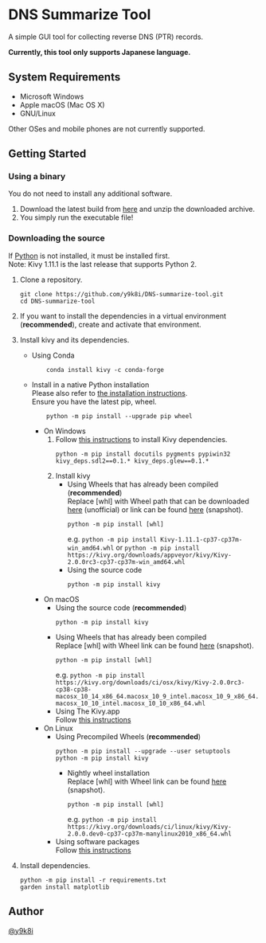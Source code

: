 # DNS Summarize Tool

A simple GUI tool for collecting reverse DNS (PTR) records.

**Currently, this tool only supports Japanese language.**

## System Requirements

- Microsoft Windows
- Apple macOS (Mac OS X)
- GNU/Linux

Other OSes and mobile phones are not currently supported.

## Getting Started

### Using a binary

You do not need to install any additional software.
1.  Download the latest build from [here](https://github.com/y9k8i/DNS-summarize-tool/releases/latest) and unzip the downloaded archive.
1.  You simply run the executable file!

### Downloading the source

If [Python](https://www.python.org/) is not installed, it must be installed first.  
Note: Kivy 1.11.1 is the last release that supports Python 2.

1.  Clone a repository.
    ```
    git clone https://github.com/y9k8i/DNS-summarize-tool.git
    cd DNS-summarize-tool
    ```

1.  If you want to install the dependencies in a virtual environment (**recommended**), create and activate that environment.

1.  Install kivy and its dependencies.
    - Using Conda
        ```
            conda install kivy -c conda-forge
        ```
    - Install in a native Python installation  
        Please also refer to [the installation instructions](https://kivy.org/doc/stable/gettingstarted/installation.html).  
        Ensure you have the latest pip, wheel.
        ```
            python -m pip install --upgrade pip wheel
        ```
        - On Windows
            1.  Follow [this instructions](https://kivy.org/doc/stable/installation/installation-windows.html#installing-the-kivy-stable-release) to install Kivy dependencies.
                ```
                python -m pip install docutils pygments pypiwin32 kivy_deps.sdl2==0.1.* kivy_deps.glew==0.1.*
                ```
            1.  Install kivy
                - Using Wheels that has already been compiled (**recommended**)  
                    Replace [whl] with Wheel path that can be downloaded [here](https://www.lfd.uci.edu/~gohlke/pythonlibs/#kivy) (unofficial) or link can be found [here](https://kivy.org/downloads/appveyor/kivy/) (snapshot).
                    ```
                    python -m pip install [whl]
                    ```
                    e.g. `python -m pip install Kivy-1.11.1-cp37-cp37m-win_amd64.whl` or `python -m pip install https://kivy.org/downloads/appveyor/kivy/Kivy-2.0.0rc3-cp37-cp37m-win_amd64.whl`
                - Using the source code
                    ```
                    python -m pip install kivy
                    ```
        - On macOS
            - Using the source code (**recommended**)
                ```
                python -m pip install kivy
                ```
            - Using Wheels that has already been compiled  
                Replace [whl] with Wheel link can be found [here](https://kivy.org/downloads/ci/osx/kivy/) (snapshot).
                ```
                python -m pip install [whl]
                ```
                e.g. `python -m pip install https://kivy.org/downloads/ci/osx/kivy/Kivy-2.0.0rc3-cp38-cp38-macosx_10_14_x86_64.macosx_10_9_intel.macosx_10_9_x86_64.macosx_10_10_intel.macosx_10_10_x86_64.whl`
            - Using The Kivy.app  
                Follow [this instructions](https://kivy.org/doc/stable/installation/installation-osx.html#using-the-kivy-app)
        - On Linux
            - Using Precompiled Wheels (**recommended**)
                ```
                python -m pip install --upgrade --user setuptools
                python -m pip install kivy
                ```
                - Nightly wheel installation  
                    Replace [whl] with Wheel link can be found [here](https://kivy.org/downloads/ci/linux/kivy/) (snapshot).
                    ```
                    python -m pip install [whl]
                    ```
                    e.g. `python -m pip install https://kivy.org/downloads/ci/linux/kivy/Kivy-2.0.0.dev0-cp37-cp37m-manylinux2010_x86_64.whl`
            - Using software packages  
                Follow [this instructions](https://kivy.org/doc/stable/installation/installation-linux.html#using-software-packages-ppa-etc)

1.  Install dependencies.
    ```
    python -m pip install -r requirements.txt
    garden install matplotlib
    ```

## Author

[@y9k8i](https://github.com/y9k8i)
